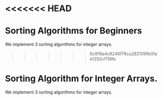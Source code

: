 <<<<<<< HEAD
=======
# Sorting Algorithms for Beginners
 We implement 3 sorting algorithms for integer arrays.
>>>>>>> 6c918a4c8246f76ca282109fb0fae1250cf118fe
# Sorting Algorithm for Integer Arrays.
 We implement 3 sorting algorithms for integer arrays.
